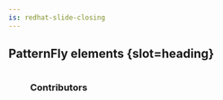 ```yaml
---
is: redhat-slide-closing
---
```


## PatternFly elements {slot=heading}
### Contributors
<div id="contributors">
  <github-contributors defer repo="patternfly/patternfly-elements"></github-contributors>
  <github-contributors defer repo="redhat-ux/red-hat-design-system" exclude-repo="patternfly/patternfly-elements"></github-contributors>
</div>

<style>
#contributors {
  --avatar-size: 128px;
  --_margin: calc(var(--avatar-size, 60px) * .3);
  margin-inline-start: var(--_margin);
  margin-block-start: var(--_margin);
}
github-contributors::part(list) {
  display: contents;
  flex-wrap: wrap;
}
github-contributors:not(:first-of-type) {
  margin-inline-start: var(-1 * var(--_margin));
}
#contributors {
  display: flex;
  flex-wrap: wrap;
}
ul {
  list-style-type: none;
  font-size: 120%;
  padding: 0 1em;
}
ul li {
  display: flex;
  align-items: center;
  gap: 8px;
}
ul li svg {
  width: 20px;
  aspect-ratio: 1;
}
@media (width <= 500px) {
#contributors {
  --avatar-size: 60px;
}
</style>

<script type="module">
import "./github-contributors.js";
document.querySelector('slidem-deck').addEventListener('change', function(event) {
  if (this.currentSlide.getAttribute('name') === 'thanks') {
    const els = this.currentSlide.shadowRoot.querySelectorAll('github-contributors')
    els.forEach(el => el.render());
  }
});
</script>
[pfe]: https://github.com/patternfly/patternfly-elements
[rhds]: https://github.com/redhat-ux/red-hat-design-system
